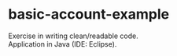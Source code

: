 # basic-account-example
Exercise in writing clean/readable code.  
Application in Java (IDE: Eclipse).
